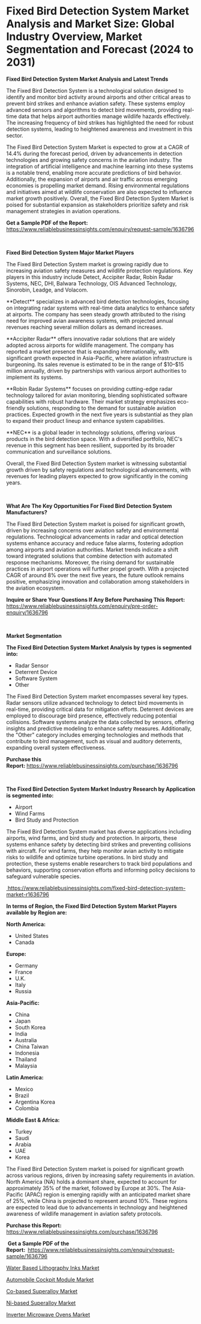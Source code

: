 <p><h1>Fixed Bird Detection System Market Analysis and Market Size: Global Industry Overview, Market Segmentation and Forecast (2024 to 2031)</h1></p><p><strong>Fixed Bird Detection System Market Analysis and Latest Trends</strong></p>
<p><p>The Fixed Bird Detection System is a technological solution designed to identify and monitor bird activity around airports and other critical areas to prevent bird strikes and enhance aviation safety. These systems employ advanced sensors and algorithms to detect bird movements, providing real-time data that helps airport authorities manage wildlife hazards effectively. The increasing frequency of bird strikes has highlighted the need for robust detection systems, leading to heightened awareness and investment in this sector.</p><p>The Fixed Bird Detection System Market is expected to grow at a CAGR of 14.4% during the forecast period, driven by advancements in detection technologies and growing safety concerns in the aviation industry. The integration of artificial intelligence and machine learning into these systems is a notable trend, enabling more accurate predictions of bird behavior. Additionally, the expansion of airports and air traffic across emerging economies is propelling market demand. Rising environmental regulations and initiatives aimed at wildlife conservation are also expected to influence market growth positively. Overall, the Fixed Bird Detection System Market is poised for substantial expansion as stakeholders prioritize safety and risk management strategies in aviation operations.</p></p>
<p><strong>Get a Sample PDF of the Report:&nbsp;</strong> <a href="https://www.reliablebusinessinsights.com/enquiry/request-sample/1636796?utm_campaign=96&utm_medium=2&utm_source=Github&utm_content=ia&utm_term=02102024&utm_id=fixed-bird-detection-system">https://www.reliablebusinessinsights.com/enquiry/request-sample/1636796</a></p>
<p>&nbsp;</p>
<p><strong>Fixed Bird Detection System Major Market Players</strong></p>
<p><p>The Fixed Bird Detection System market is growing rapidly due to increasing aviation safety measures and wildlife protection regulations. Key players in this industry include Detect, Accipiter Radar, Robin Radar Systems, NEC, DHI, Balwara Technology, OIS Advanced Technology, Sinorobin, Leadge, and Volacom.</p><p>**Detect** specializes in advanced bird detection technologies, focusing on integrating radar systems with real-time data analytics to enhance safety at airports. The company has seen steady growth attributed to the rising need for improved avian awareness systems, with projected annual revenues reaching several million dollars as demand increases.</p><p>**Accipiter Radar** offers innovative radar solutions that are widely adopted across airports for wildlife management. The company has reported a market presence that is expanding internationally, with significant growth expected in Asia-Pacific, where aviation infrastructure is burgeoning. Its sales revenue is estimated to be in the range of $10–$15 million annually, driven by partnerships with various airport authorities to implement its systems.</p><p>**Robin Radar Systems** focuses on providing cutting-edge radar technology tailored for avian monitoring, blending sophisticated software capabilities with robust hardware. Their market strategy emphasizes eco-friendly solutions, responding to the demand for sustainable aviation practices. Expected growth in the next five years is substantial as they plan to expand their product lineup and enhance system capabilities.</p><p>**NEC** is a global leader in technology solutions, offering various products in the bird detection space. With a diversified portfolio, NEC's revenue in this segment has been resilient, supported by its broader communication and surveillance solutions. </p><p>Overall, the Fixed Bird Detection System market is witnessing substantial growth driven by safety regulations and technological advancements, with revenues for leading players expected to grow significantly in the coming years.</p></p>
<p>&nbsp;</p>
<p><strong>What Are The Key Opportunities For Fixed Bird Detection System Manufacturers?</strong></p>
<p><p>The Fixed Bird Detection System market is poised for significant growth, driven by increasing concerns over aviation safety and environmental regulations. Technological advancements in radar and optical detection systems enhance accuracy and reduce false alarms, fostering adoption among airports and aviation authorities. Market trends indicate a shift toward integrated solutions that combine detection with automated response mechanisms. Moreover, the rising demand for sustainable practices in airport operations will further propel growth. With a projected CAGR of around 8% over the next five years, the future outlook remains positive, emphasizing innovation and collaboration among stakeholders in the aviation ecosystem.</p></p>
<p><strong>Inquire or Share Your Questions If Any Before Purchasing This Report:</strong> <a href="https://www.reliablebusinessinsights.com/enquiry/pre-order-enquiry/1636796?utm_campaign=96&utm_medium=2&utm_source=Github&utm_content=ia&utm_term=02102024&utm_id=fixed-bird-detection-system">https://www.reliablebusinessinsights.com/enquiry/pre-order-enquiry/1636796</a></p>
<p>&nbsp;</p>
<p><strong>Market Segmentation</strong></p>
<p><strong>The Fixed Bird Detection System Market Analysis by types is segmented into:</strong></p>
<p><ul><li>Radar Sensor</li><li>Deterrent Device</li><li>Software System</li><li>Other</li></ul></p>
<p><p>The Fixed Bird Detection System market encompasses several key types. Radar sensors utilize advanced technology to detect bird movements in real-time, providing critical data for mitigation efforts. Deterrent devices are employed to discourage bird presence, effectively reducing potential collisions. Software systems analyze the data collected by sensors, offering insights and predictive modeling to enhance safety measures. Additionally, the "Other" category includes emerging technologies and methods that contribute to bird management, such as visual and auditory deterrents, expanding overall system effectiveness.</p></p>
<p><strong>Purchase this Report:&nbsp;</strong><a href="https://www.reliablebusinessinsights.com/purchase/1636796?utm_campaign=96&utm_medium=2&utm_source=Github&utm_content=ia&utm_term=02102024&utm_id=fixed-bird-detection-system">https://www.reliablebusinessinsights.com/purchase/1636796</a></p>
<p>&nbsp;</p>
<p><strong>The Fixed Bird Detection System Market Industry Research by Application is segmented into:</strong></p>
<p><ul><li>Airport</li><li>Wind Farms</li><li>Bird Study and Protection</li></ul></p>
<p><p>The Fixed Bird Detection System market has diverse applications including airports, wind farms, and bird study and protection. In airports, these systems enhance safety by detecting bird strikes and preventing collisions with aircraft. For wind farms, they help monitor avian activity to mitigate risks to wildlife and optimize turbine operations. In bird study and protection, these systems enable researchers to track bird populations and behaviors, supporting conservation efforts and informing policy decisions to safeguard vulnerable species.</p></p>
<p><a href="https://www.reliablebusinessinsights.com/fixed-bird-detection-system-market-r1636796?utm_campaign=96&utm_medium=2&utm_source=Github&utm_content=ia&utm_term=02102024&utm_id=fixed-bird-detection-system">&nbsp;https://www.reliablebusinessinsights.com/fixed-bird-detection-system-market-r1636796</a></p>
<p><strong>In terms of Region, the Fixed Bird Detection System Market Players available by Region are:</strong></p>
<p>
    <p> <strong> North America: </strong>
        <ul>
            <li>United States</li>
            <li>Canada</li>
        </ul>
        </p> 
    <p> <strong> Europe: </strong>
        <ul>
            <li>Germany</li>
            <li>France</li>
            <li>U.K.</li>
            <li>Italy</li>
            <li>Russia</li>
        </ul>
        </p> 
    <p> <strong> Asia-Pacific: </strong>
        <ul>
            <li>China</li>
            <li>Japan</li>
            <li>South Korea</li>
            <li>India</li>
            <li>Australia</li>
            <li>China Taiwan</li>
            <li>Indonesia</li>
            <li>Thailand</li>
            <li>Malaysia</li>
        </ul>
        </p> 
    <p> <strong> Latin America: </strong>
        <ul>
            <li>Mexico</li>
            <li>Brazil</li>
            <li>Argentina Korea</li>
            <li>Colombia</li>
        </ul>
        </p> 
    <p> <strong> Middle East & Africa: </strong>
        <ul>
            <li>Turkey</li>
            <li>Saudi</li>
            <li>Arabia</li>
            <li>UAE</li>
            <li>Korea</li>
        </ul>
    </p>
    </p>
<p><p>The Fixed Bird Detection System market is poised for significant growth across various regions, driven by increasing safety requirements in aviation. North America (NA) holds a dominant share, expected to account for approximately 35% of the market, followed by Europe at 30%. The Asia-Pacific (APAC) region is emerging rapidly with an anticipated market share of 25%, while China is projected to represent around 10%. These regions are expected to lead due to advancements in technology and heightened awareness of wildlife management in aviation safety protocols.</p></p>
<p><strong>Purchase this Report: </strong><a href="https://www.reliablebusinessinsights.com/purchase/1636796?utm_campaign=96&utm_medium=2&utm_source=Github&utm_content=ia&utm_term=02102024&utm_id=fixed-bird-detection-system">https://www.reliablebusinessinsights.com/purchase/1636796</a></p>
<p>&nbsp;<strong>Get a Sample PDF of the Report:&nbsp;&nbsp;</strong><a href="https://www.reliablebusinessinsights.com/enquiry/request-sample/1636796?utm_campaign=96&utm_medium=2&utm_source=Github&utm_content=ia&utm_term=02102024&utm_id=fixed-bird-detection-system">https://www.reliablebusinessinsights.com/enquiry/request-sample/1636796</a></p>
<p><strong></strong></p>
<p><p><a href="https://github.com/DenisePatterson586/Market-Research-Report-List-1/blob/main/water-based-lithography-inks-market.md?utm_campaign=96&utm_medium=2&utm_source=Github&utm_content=ia&utm_term=02102024&utm_id=fixed-bird-detection-system">Water Based Lithography Inks Market</a></p><p><a href="https://github.com/jennyt6m/Market-Research-Report-List-1/blob/main/automobile-cockpit-module-market.md?utm_campaign=96&utm_medium=2&utm_source=Github&utm_content=ia&utm_term=02102024&utm_id=fixed-bird-detection-system">Automobile Cockpit Module Market</a></p><p><a href="https://issuu.com/reportprime-2/docs/co-based-superalloy-market-size-203_7856b82e65a0e1?utm_campaign=96&utm_medium=2&utm_source=Github&utm_content=ia&utm_term=02102024&utm_id=fixed-bird-detection-system">Co-based Superalloy Market</a></p><p><a href="https://issuu.com/reportprime-2/docs/ni-based-superalloy-market-size-203_f9b915c523f027?utm_campaign=96&utm_medium=2&utm_source=Github&utm_content=ia&utm_term=02102024&utm_id=fixed-bird-detection-system">Ni-based Superalloy Market</a></p><p><a href="https://www.linkedin.com/pulse/what-factors-influence-inverter-microwave-ovens-market-coming-amdve?trackingId=piHTMjnQRFyk80mpt%2Bf%2Flg%3D%3D&utm_campaign=96&utm_medium=2&utm_source=Github&utm_content=ia&utm_term=02102024&utm_id=fixed-bird-detection-system">Inverter Microwave Ovens Market</a></p></p>